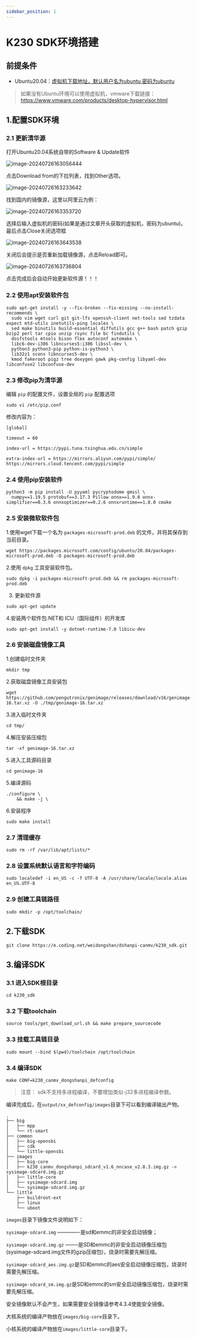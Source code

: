 ```yaml
---
sidebar_position: 1
---
```

# K230 SDK环境搭建

## 前提条件

- Ubuntu20.04：[虚拟机下载地址，默认用户名为ubuntu,密码为ubuntu](https://www.linuxvmimages.com/images/ubuntu-2004/)

> 如果没有Ubuntu环境可以使用虚拟机，vmware下载链接：https://www.vmware.com/products/desktop-hypervisor.html



## 1.配置SDK环境

### 2.1 更新清华源

打开Ubuntu20.04系统自带的Software & Update软件

![image-20240726163056444](${images}/image-20240726163056444.png)

 点击Download from的下拉列表，找到Other选项。

![image-20240726163233642](${images}/image-20240726163233642.png)

找到国内的镜像源，这里以阿里云为例：

![image-20240726163353720](${images}/image-20240726163353720.png)

选择后输入虚拟机的密码(如果是通过文章开头获取的虚拟机，密码为ubuntu)。最后点击Close关闭选项框

![image-20240726163643538](${images}/image-20240726163643538.png)

关闭后会提示是否重新加载镜像源，点击Reload即可。

 ![image-20240726163736804](${images}/image-20240726163736804.png)

点击完成后会自动开始更新软件源！！！

### 2.2 使用apt安装软件包

```
sudo apt-get install -y --fix-broken --fix-missing --no-install-recommends \
  sudo vim wget curl git git-lfs openssh-client net-tools sed tzdata expect mtd-utils inetutils-ping locales \
  sed make binutils build-essential diffutils gcc g++ bash patch gzip bzip2 perl tar cpio unzip rsync file bc findutils \
  dosfstools mtools bison flex autoconf automake \
  libc6-dev-i386 libncurses5:i386 libssl-dev \
  python3 python3-pip python-is-python3 \
  lib32z1 scons libncurses5-dev \
  kmod fakeroot pigz tree doxygen gawk pkg-config libyaml-dev libconfuse2 libconfuse-dev
```

 

### 2.3 修改pip为清华源

编辑 `pip` 的配置文件，设置全局的 `pip` 配置选项

```
sudo vi /etc/pip.conf
```

 修改内容为：

```
[global]

timeout = 60

index-url = https://pypi.tuna.tsinghua.edu.cn/simple

extra-index-url = https://mirrors.aliyun.com/pypi/simple/ https://mirrors.cloud.tencent.com/pypi/simple
```

 

### 2.4 使用pip安装软件

```
python3 -m pip install -U pyyaml pycryptodome gmssl \
  numpy==1.19.5 protobuf==3.17.3 Pillow onnx==1.9.0 onnx-simplifier==0.3.6 onnxoptimizer==0.2.6 onnxruntime==1.8.0 cmake
```

 

### 2.5 安装微软软件包

1.使用wget下载一个名为 `packages-microsoft-prod.deb` 的文件，并将其保存到当前目录。

```
wget https://packages.microsoft.com/config/ubuntu/20.04/packages-microsoft-prod.deb -O packages-microsoft-prod.deb
```

2.使用 `dpkg` 工具安装软件包。

```
sudo dpkg -i packages-microsoft-prod.deb && rm packages-microsoft-prod.deb
```

3. 更新软件源

```
sudo apt-get update
```

 4.安装两个软件包.NET和 ICU（国际组件）的开发库

```
sudo apt-get install -y dotnet-runtime-7.0 libicu-dev
```



### 2.6 安装磁盘镜像工具

1.创建临时文件夹

```
mkdir tmp
```

2.获取磁盘镜像工具安装包

```
wget https://github.com/pengutronix/genimage/releases/download/v16/genimage-16.tar.xz -O ./tmp/genimage-16.tar.xz
```

3.进入临时文件夹

```
cd tmp/
```

4.解压安装压缩包

```
tar -xf genimage-16.tar.xz
```

5.进入工具源码目录

```
cd genimage-16
```

5.编译源码

```
./configure \
    && make -j \
```

6.安装程序

```
sudo make install
```



### 2.7 清理缓存

```
sudo rm -rf /var/lib/apt/lists/*
```



### 2.8 设置系统默认语言和字符编码

```
sudo localedef -i en_US -c -f UTF-8 -A /usr/share/locale/locale.alias en_US.UTF-8
```



### 2.9 创建工具链路径

```
sudo mkdir -p /opt/toolchain/
```



## 2.下载SDK

```
git clone https://e.coding.net/weidongshan/dshanpi-canmv/k230_sdk.git
```



## 3.编译SDK

### 3.1 进入SDK根目录

```
cd k230_sdk
```



### 3.2 下载toolchain

```
source tools/get_download_url.sh && make prepare_sourcecode
```



### 3.3 挂载工具链目录

```
sudo mount --bind $(pwd)/toolchain /opt/toolchain
```



### 3.4 编译SDK

```
make CONF=k230_canmv_dongshanpi_defconfig
```

> 注意： sdk不支持多进程编译，不要增加类似-j32多进程编译参数。

编译完成后，在`output/xx_defconfig/images`目录下可以看到编译输出产物。

```
.
├── big
│   ├── mpp
│   └── rt-smart
├── common
│   ├── big-opensbi
│   ├── cdk
│   └── little-opensbi
├── images
│   ├── big-core
│   ├── k230_canmv_dongshanpi_sdcard_v1.6_nncase_v2.8.3.img.gz -> sysimage-sdcard.img.gz
│   ├── little-core
│   ├── sysimage-sdcard.img
│   └── sysimage-sdcard.img.gz
└── little
    ├── buildroot-ext
    ├── linux
    └── uboot
```

`images`目录下镜像文件说明如下：

`sysimage-sdcard.img` ————-是sd和emmc的非安全启动镜像；

`sysimage-sdcard.img.gz` ——–是SD和emmc的非安全启动镜像压缩包(sysimage-sdcard.img文件的gzip压缩包)，烧录时需要先解压缩。

`sysimage-sdcard_aes.img.gz`是SD和emmc的aes安全启动镜像压缩包，烧录时需要先解压缩。

`sysimage-sdcard_sm.img.gz`是SD和emmc的sm安全启动镜像压缩包，烧录时需要先解压缩。

安全镜像默认不会产生，如果需要安全镜像请参考4.3.4使能安全镜像。

大核系统的编译产物放在`images/big-core`目录下。

小核系统的编译产物放在`images/little-core`目录下。
